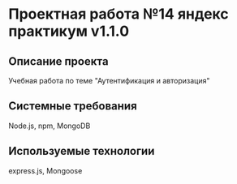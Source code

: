# Проектная работа №14 яндекс практикум v1.1.0

## Описание проекта
Учебная работа по теме "Аутентификация и авторизация"

## Системные требования
Node.js, npm, MongoDB

## Используемые технологии
express.js, Mongoose
